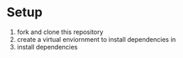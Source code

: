 # Setup

1. fork and clone this repository 
2. create a virtual enviornment to install dependencies in
3. install dependencies